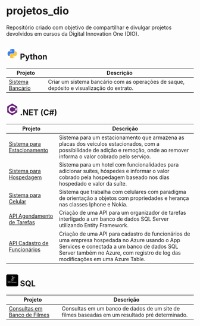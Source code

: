 
# projetos_dio

Repositório criado com objetivo de compartilhar e divulgar projetos devolvidos em cursos da Digital Innovation One (DIO).

## ![python-icon](/icons/python-icon.png) Python

| Projeto | Descrição |
| ------- | ----------|
| [Sistema Bancário](https://github.com/iuryhuebra/projetos_dio/blob/main/python/sistema_bancario.py) | Criar um sistema bancário com as operações de saque, depósito e visualização do extrato.|

## ![csharp-icon](/icons/csharp-icon.png) .NET (C#)

| Projeto | Descrição |
| ------- | ----------|
| [Sistema para Estacionamento](https://github.com/iuryhuebra/projetos_dio/tree/main/dotnet/fundamentos-desafio) | Sistema para um estacionamento que armazena as placas dos veículos estacionados, com a possibilidade de adição e remoção, onde ao remover informa o valor cobrado pelo serviço.|
| [Sistema para Hospedagem](https://github.com/iuryhuebra/projetos_dio/tree/main/dotnet/explorando-desafio) | Sistema para um hotel com funcionalidades para adicionar suítes, hóspedes e informar o valor cobrado pela hospedagem baseado nos dias hospedado e valor da suíte.|
| [Sistema para Celular](https://github.com/iuryhuebra/projetos_dio/tree/main/dotnet/poo-desafio) | Sistema que trabalha com celulares com paradigma de orientação a objetos com propriedades e herança nas classes Iphone e Nokia.|
| [API Agendamento de Tarefas](https://github.com/iuryhuebra/projetos_dio/tree/main/dotnet/api-desafio) | Criação de uma API para um organizador de tarefas interligado a um banco de dados SQL Server utilizando Entity Framework.|
| [API Cadastro de Funcionários](https://github.com/iuryhuebra/projetos_dio/tree/main/dotnet/azure-desafio) | Criação de uma API para cadastro de funcionários de uma empresa hospedada no Azure usando o App Services e conectada a um banco de dados SQL Server também no Azure, com registro de log das modificações em uma Azure Table.|


## ![sql-server-icon](/icons/sql-icon.png) SQL

| Projeto | Descrição |
| ------- | ----------|
| [Consultas em Banco de Filmes](https://github.com/iuryhuebra/projetos_dio/tree/main/dotnet/banco-de-dados-desafio) | Consultas em um banco de dados de um site de filmes baseadas em um resultado pré determinado.|
